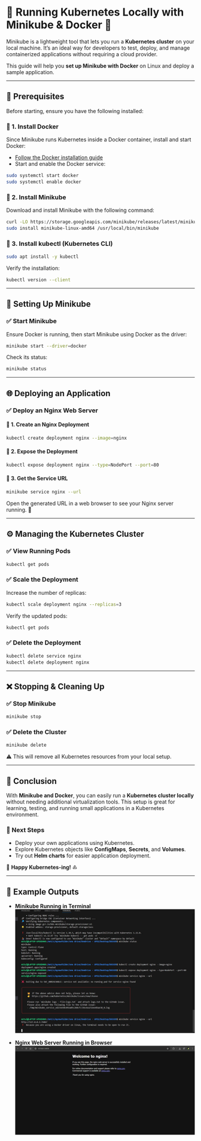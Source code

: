 # 🚀 Running Kubernetes Locally with Minikube & Docker 🐳  

Minikube is a lightweight tool that lets you run a **Kubernetes cluster** on your local machine. It’s an ideal way for developers to test, deploy, and manage containerized applications without requiring a cloud provider.  

This guide will help you **set up Minikube with Docker** on Linux and deploy a sample application.  

---

## 📌 Prerequisites  

Before starting, ensure you have the following installed:  

### 🔹 1. Install Docker  

Since Minikube runs Kubernetes inside a Docker container, install and start Docker:  

- [Follow the Docker installation guide](https://docs.docker.com/engine/install/ubuntu/)  
- Start and enable the Docker service:  

```sh
sudo systemctl start docker
sudo systemctl enable docker
```

### 🔹 2. Install Minikube  

Download and install Minikube with the following command:  

```sh
curl -LO https://storage.googleapis.com/minikube/releases/latest/minikube-linux-amd64
sudo install minikube-linux-amd64 /usr/local/bin/minikube
```

### 🔹 3. Install kubectl (Kubernetes CLI)  

```sh
sudo apt install -y kubectl
```
Verify the installation:  
```sh
kubectl version --client
```

---

## 🚀 Setting Up Minikube  

### ✅ Start Minikube  

Ensure Docker is running, then start Minikube using Docker as the driver:  

```sh
minikube start --driver=docker
```

Check its status:  

```sh
minikube status
```

---

## 🌐 Deploying an Application  

### ✅ Deploy an Nginx Web Server  

#### 🔹 1. Create an Nginx Deployment  

```sh
kubectl create deployment nginx --image=nginx
```

#### 🔹 2. Expose the Deployment  

```sh
kubectl expose deployment nginx --type=NodePort --port=80
```

#### 🔹 3. Get the Service URL  

```sh
minikube service nginx --url
```

Open the generated URL in a web browser to see your Nginx server running. 🎉  

---

## ⚙️ Managing the Kubernetes Cluster  

### ✅ View Running Pods  

```sh
kubectl get pods
```

### ✅ Scale the Deployment  

Increase the number of replicas:  

```sh
kubectl scale deployment nginx --replicas=3
```

Verify the updated pods:  

```sh
kubectl get pods
```

### ✅ Delete the Deployment  

```sh
kubectl delete service nginx
kubectl delete deployment nginx
```

---

## ❌ Stopping & Cleaning Up  

### ✅ Stop Minikube  

```sh
minikube stop
```

### ✅ Delete the Cluster  

```sh
minikube delete
```

⚠️ This will remove all Kubernetes resources from your local setup.  

---

## 🎯 Conclusion  

With **Minikube and Docker**, you can easily run a **Kubernetes cluster locally** without needing additional virtualization tools. This setup is great for learning, testing, and running small applications in a Kubernetes environment.  

### 🚀 Next Steps  
- Deploy your own applications using Kubernetes.  
- Explore Kubernetes objects like **ConfigMaps**, **Secrets**, and **Volumes**.  
- Try out **Helm charts** for easier application deployment.  

💙 **Happy Kubernetes-ing!** ♸️  

---

## 📸 Example Outputs  

- **Minikube Running in Terminal**  
  ![Minikube Terminal Output](terminal.jpg)  

- **Nginx Web Server Running in Browser**  
  ![Nginx Browser View](browserr.jpg)  

